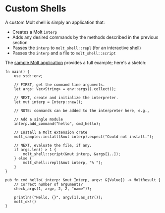 # Custom Shells

A custom Molt shell is simply an application that:

* Creates a Molt `interp`
* Adds any desired commands by the methods described in the previous section
* Passes the `interp` to `molt_shell::repl` (for an interactive shell)
* Passes the `interp` and a file to `molt_shell::script`

The [sample Molt application](https://github.com/wduquette/molt-sample) provides a full
example; here's a sketch:

```
fn main() {
    use std::env;

    // FIRST, get the command line arguments.
    let args: Vec<String> = env::args().collect();

    // NEXT, create and initialize the interpreter.
    let mut interp = Interp::new();

    // NOTE: commands can be added to the interpreter here, e.g.,

    // Add a single module
    interp.add_command("hello", cmd_hello);

    // Install a Molt extension crate
    molt_sample::install(&mut interp).expect("Could not install.");

    // NEXT, evaluate the file, if any.
    if args.len() > 1 {
        molt_shell::script(&mut interp, &args[1..]);
    } else {
        molt_shell::repl(&mut interp, "% ");
    }
}

pub fn cmd_hello(_interp: &mut Interp, argv: &[Value]) -> MoltResult {
    // Correct number of arguments?
    check_args(1, argv, 2, 2, "name")?;

    println!("Hello, {}", argv[1].as_str());
    molt_ok!()
}
```
